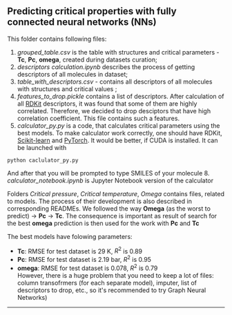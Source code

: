 ## Predicting critical properties with fully connected neural networks (NNs)

This folder contains following files:
1. *grouped_table.csv* is the table with structures and critical parameters - **Tc**, **Pc**, **omega**, created during datasets curation;
2. *descriptors calculation.ipynb* describes the process of getting descriptors of all molecules in dataset;
3. *table_with_descriptors.csv* - contains all descriptors of all molecules with structures and critical values ;
4. *features_to_drop.pickle* contains a list of descriptors. After calculation of all [RDKit](https://www.rdkit.org/) descriptors, it was found that some of them are highly correlated. Therefore, we decided to drop desciptors that have  high correlation coefficient. This file contains such a features.
5. *calculator_py.py* is a code, that calculates critical parameters using the best models.   To make calculator work correctly, one should have RDKit, [Scikit-learn](https://scikit-learn.org/stable/) and [PyTorch](https://pytorch.org/). It would be better, if CUDA is installed. It can be launched with
```
python caclulator_py.py

```
 And after that you will be prompted to type SMILES of your molecule
8. *calculator_notebook.ipynb* is Jupyter Notebook version of the calculator

Folders *Critical pressure*, *Critical temperature*, *Omega* contains files, related to models. The process of their development is also described in corresponding READMEs. We followed the way **Omega** (as the worst to predict) -> **Pc** -> **Tc**. The consequence is important as result of search for the best **omega** prediction is then used for the work with **Pc** and **Tc**


The best models have folowing parameters:

* **Tc**: RMSE for test dataset is 29 K, $R^{2}$ is 0.89
* **Pc**: RMSE for test dataset is 2.19 bar, $R^{2}$ is 0.95
* **omega**: RMSE for test dataset is 0.078, $R^{2}$ is 0.79  
However, there is a huge problem that you need to keep a lot of files: column transofrmers (for each separate model), imputer, list of descriptors to drop, etc., so it's  recommended to try Graph Neural Networks)
---